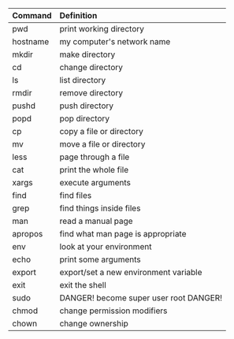 | Command  | Definition                 |
|:-------- | :------------------------- | 
| pwd      | print working directory    |
| hostname | my computer's network name |
| mkdir    | make directory             |
| cd       | change directory           |
| ls       | list directory             |
| rmdir    | remove directory           |
| pushd    | push directory             |
| popd     | pop directory              |
| cp       | copy a file or directory   |
| mv       | move a file or directory   |
| less     | page through a file        |
| cat      | print the whole file       |
| xargs    | execute arguments          |
| find     | find files                 |
| grep     | find things inside files   |
| man      | read a manual page                |
| apropos  | find what man page is appropriate |
| env      | look at your environment
| echo     | print some arguments
| export   | export/set a new environment variable
| exit     | exit the shell
| sudo     | DANGER! become super user root DANGER!
| chmod    | change permission modifiers
| chown    | change ownership
